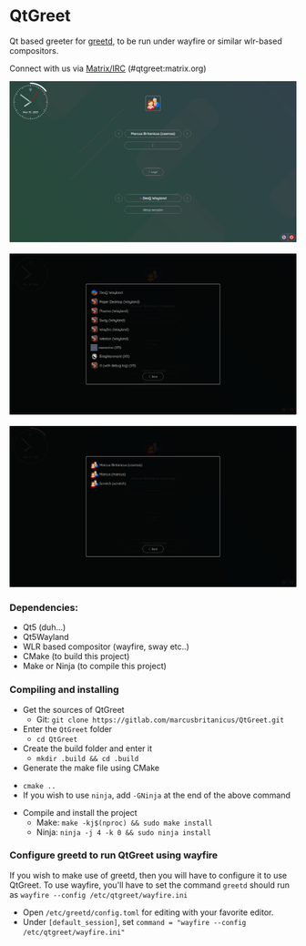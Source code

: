 # QtGreet
Qt based greeter for [greetd](https://git.sr.ht/~kennylevinsen/greetd), to be run under wayfire or similar wlr-based compositors.

Connect with us via [Matrix/IRC](https://app.element.io/#/room/#qtgreet:matrix.org) (#qtgreet:matrix.org)

<img src="screenshots/Greeter.jpg" width="800" /><br /><br />
<img src="screenshots/Sessions.jpg" width="800" /><br /><br />
<img src="screenshots/Users.jpg" width="800" />

### Dependencies:
- Qt5 (duh...)
- Qt5Wayland
- WLR based compositor (wayfire, sway etc..)
- CMake (to build this project)
- Make or Ninja (to compile this project)

### Compiling and installing

- Get the sources of QtGreet
  * Git: `git clone https://gitlab.com/marcusbritanicus/QtGreet.git`
- Enter the `QtGreet` folder
  * `cd QtGreet`
- Create the build folder and enter it
  * `mkdir .build && cd .build`
-  Generate the make file using CMake
  * `cmake .. `
  * If you wish to use `ninja`, add `-GNinja` at the end of the above command
- Compile and install the project
  * Make: `make -kj$(nproc) && sudo make install`     
  * Ninja: `ninja -j 4 -k 0 && sudo ninja install`

### Configure greetd to run QtGreet using wayfire

If you wish to make use of greetd, then you will have to configure it to use QtGreet.
To use wayfire, you'll have to set the command `greetd` should run as `wayfire --config /etc/qtgreet/wayfire.ini`
* Open `/etc/greetd/config.toml` for editing with your favorite editor.
* Under `[default_session]`, set `command = "wayfire --config /etc/qtgreet/wayfire.ini"`
